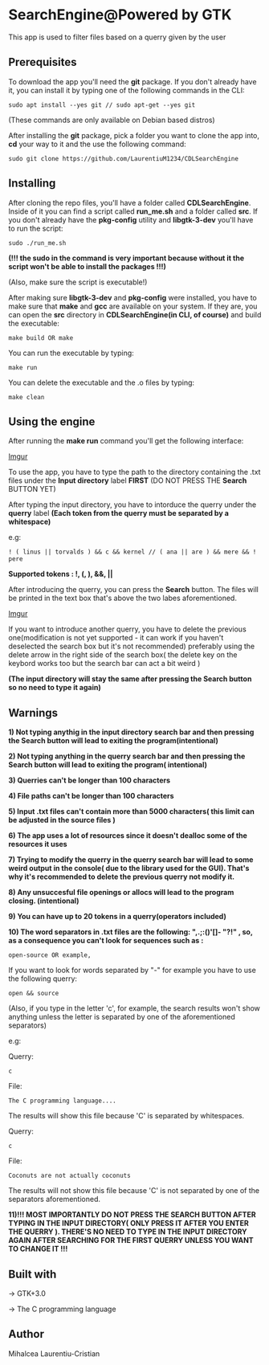 # SearchEngine@Powered by GTK
This app is used to filter files based on a querry given by the user
## Prerequisites
To download the app you'll need the **git** package. If you don't already have it, you can install it by typing one of the following commands in the CLI:
```
sudo apt install --yes git // sudo apt-get --yes git
```
(These commands are only available on Debian based distros)

After installing the **git** package, pick a folder you want to clone the app into, **cd** your way to it and the use the following command:
```
sudo git clone https://github.com/LaurentiuM1234/CDLSearchEngine
```
## Installing
After cloning the repo files, you'll have a folder called **CDLSearchEngine**. Inside of it you can find a script called **run_me.sh** and a folder called **src**.
If you don't already have the **pkg-config** utility and **libgtk-3-dev** you'll have to run the script:

```
sudo ./run_me.sh
```
**(!!! the sudo in the command is very important because without it the script won't be able to install the packages !!!)**

(Also, make sure the script is executable!)

After making sure **libgtk-3-dev** and **pkg-config** were installed, you have to make sure that  **make** and **gcc** are available on your system. If they are, you can open
the **src** directory in **CDLSearchEngine(in CLI, of course)** and build the executable:

```
make build OR make
```
You can run the executable by typing:

```
make run
```
You can delete the executable and the .o files by typing:

```
make clean
```

## Using the engine
After running the **make run** command you'll get the following interface:

[Imgur](https://i.imgur.com/EaoCWzg.png)

To use the app, you have to type the path to the directory containing the .txt files under the **Input directory** label **FIRST**
(DO NOT PRESS THE **Search** BUTTON YET)

After typing the input directory, you have to intorduce the querry under the **querry** label
**(Each token from the querry must be separated by a whitespace)**

e.g:

```
! ( linus || torvalds ) && c && kernel // ( ana || are ) && mere && ! pere
```
**Supported tokens : !, (, ), &&, ||**

After introducing the querry, you can press the **Search** button. The files will be printed in the text box that's above the two labes aforementioned.

[Imgur](https://i.imgur.com/tISV8yj.png)

If you want to introduce another querry, you have to delete the previous one(modification is not yet supported - it can work if you haven't deselected the search box but it's not recommended)
preferably using the delete arrow in the right side of the search box( the delete key on the keybord works too but the search bar can act a bit weird )

**(The input directory will stay the same after pressing the Search button so no need to type it again)**

## Warnings

**1) Not typing anythig in the input directory search bar and then pressing the Search button will lead to exiting the program(intentional)**

 **2) Not typing anything in the querry search bar and then pressing the Search button will lead to exiting the program( intentional)**
  
  **3) Querries can't be longer than 100 characters**
  
  **4) File paths can't be longer than 100 characters**
  
  **5) Input .txt files can't contain more than 5000 characters( this limit can be adjusted in the source files )**
  
  **6) The app uses a lot of resources since it doesn't dealloc some of the resources it uses**
  
  **7) Trying to modify the querry in the querry search bar will lead to some weird output in the console( due to the library used for the GUI). That's why it's recommended to delete the previous querry not modify it.**
  
  **8) Any unsuccesful file openings or allocs will lead to the program closing. (intentional)**
  
  **9) You can have up to 20 tokens in a querry(operators included)**
  
  **10) The word separators in .txt files are the following: ",.;:()'[]- \"?!" , so, as a consequence you can't look for sequences such as :**
  
```
open-source OR example,
```
If you want to look for words separated by "-" for example you have to use the following querry:

```
open && source
```
(Also, if you type in the letter 'c', for example, the search results won't show anything unless the letter is separated by one of the aforementioned separators)

e.g:

Querry:
```
c
```
File:

```
The C programming language....
```

The results will show this file because 'C' is separated by whitespaces.


Querry:
```
c
```
File:

```
Coconuts are not actually coconuts
```

The results will not show this file because 'C' is not separated by one of the separators aforementioned.

   **11)!!! MOST IMPORTANTLY DO NOT PRESS THE SEARCH BUTTON AFTER TYPING IN THE INPUT DIRECTORY( ONLY PRESS IT AFTER YOU ENTER THE QUERRY ). THERE'S NO NEED TO TYPE IN THE INPUT DIRECTORY AGAIN AFTER SEARCHING FOR THE FIRST QUERRY UNLESS YOU WANT TO CHANGE IT !!!**
   
## Built with
-> GTK+3.0

-> The C programming language

## Author

Mihalcea Laurentiu-Cristian
